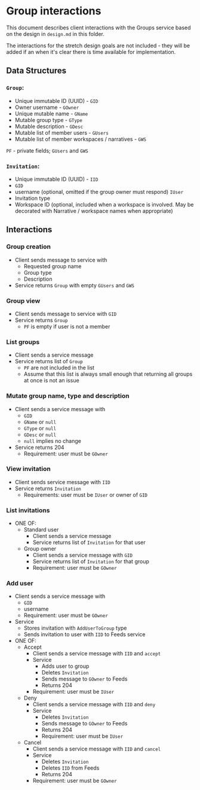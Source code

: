 # Group interactions

This document describes client interactions with the Groups service based on the design in
`design.md` in this folder.

The interactions for the stretch design goals are not included - they will be added if an when
it's clear there is time available for implementation.

## Data Structures

### `Group`:
* Unique immutable ID (UUID) - `GID`
* Owner username - `GOwner`
* Unique mutable name - `GName`
* Mutable group type - `GType`
* Mutable description - `GDesc`
* Mutable list of member users - `GUsers`
* Mutable list of member workspaces / narratives - `GWS`

`PF` - private fields; `GUsers` and `GWS`

### `Invitation`:
* Unique immutable ID (UUID) - `IID`
* `GID`
* username (optional, omitted if the group owner must respond) `IUser`
* Invitation type
* Workspace ID (optional, included when a workspace is involved. May be decorated with
  Narrative / workspace names when appropriate)

## Interactions

### Group creation

* Client sends message to service with
  * Requested group name
  * Group type
  * Description
* Service returns `Group` with empty `GUsers` and `GWS`

### Group view

* Client sends message to service with `GID`
* Service returns `Group`
  * `PF` is empty if user is not a member

### List groups

* Client sends a service message
* Service returns list of `Group`
  * `PF` are not included in the list
  * Assume that this list is always small enough that returning all groups at once is not an issue

### Mutate group name, type and description

* Client sends a service message with
  * `GID`
  * `GName` or `null`
  * `GType` or `null`
  * `GDesc` or `null`
  * `null` implies no change
* Service returns 204
  * Requirement: user must be `GOwner`

### View invitation

* Client sends service message with `IID`
* Service returns `Invitation`
  * Requirements: user must be `IUser` or owner of `GID`

### List invitations

* ONE OF:
  * Standard user
    * Client sends a service message
    * Service returns list of `Invitation` for that user
  * Group owner
     * Client sends a service message with `GID`
     * Service returns list of `Invitation` for that group
     * Requirement: user must be `GOwner`

### Add user

* Client sends a service message with
  * `GID`
  * username
  * Requirement: user must be `GOwner`
* Service
  * Stores invitation with `AddUserToGroup` type
  * Sends invitation to user with `IID` to Feeds service
* ONE OF:
  * Accept
    * Client sends a service message with `IID` and `accept`
    * Service
      * Adds user to group
      * Deletes `Invitation`
      * Sends message to `GOwner` to Feeds
      * Returns 204
    * Requirement: user must be `IUser`
  * Deny
    * Client sends a service message with `IID` and `deny`
    * Service
      * Deletes `Invitation`
      * Sends message to `GOwner` to Feeds
      * Returns 204
      * Requirement: user must be `IUser`
  * Cancel
    * Client sends a service message with `IID` and `cancel`
    * Service
      * Deletes `Invitation`
      * Deletes `IID` from Feeds
      * Returns 204
    * Requirement: user must be `GOwner`


